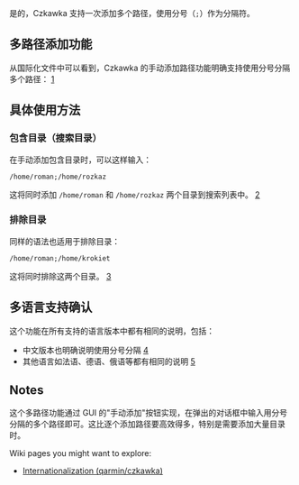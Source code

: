 是的，Czkawka 支持一次添加多个路径，使用分号（`;`）作为分隔符。

## 多路径添加功能

从国际化文件中可以看到，Czkawka 的手动添加路径功能明确支持使用分号分隔多个路径： [1](#1-0)

## 具体使用方法

### 包含目录（搜索目录）

在手动添加包含目录时，可以这样输入：

```
/home/roman;/home/rozkaz
```

这将同时添加 `/home/roman` 和 `/home/rozkaz` 两个目录到搜索列表中。 [2](#1-1)

### 排除目录

同样的语法也适用于排除目录：

```
/home/roman;/home/krokiet
```

这将同时排除这两个目录。 [3](#1-2)

## 多语言支持确认

这个功能在所有支持的语言版本中都有相同的说明，包括：

- 中文版本也明确说明使用分号分隔 [4](#1-3)
- 其他语言如法语、德语、俄语等都有相同的说明 [5](#1-4)

## Notes

这个多路径功能通过 GUI 的"手动添加"按钮实现，在弹出的对话框中输入用分号分隔的多个路径即可。这比逐个添加路径要高效得多，特别是需要添加大量目录时。

Wiki pages you might want to explore:

- [Internationalization (qarmin/czkawka)](/wiki/qarmin/czkawka#5)

